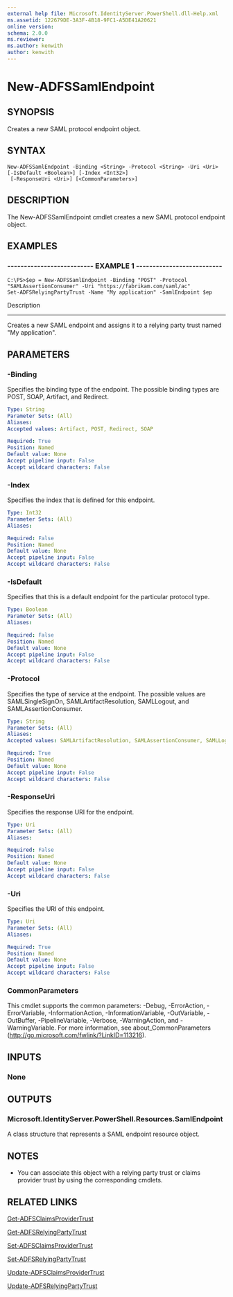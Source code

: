 ```yaml
---
external help file: Microsoft.IdentityServer.PowerShell.dll-Help.xml
ms.assetid: 122679DE-3A3F-4B18-9FC1-A5DE41A20621
online version: 
schema: 2.0.0
ms.reviewer:
ms.author: kenwith
author: kenwith
---
```


# New-ADFSSamlEndpoint

## SYNOPSIS
Creates a new SAML protocol endpoint object.

## SYNTAX

```
New-ADFSSamlEndpoint -Binding <String> -Protocol <String> -Uri <Uri> [-IsDefault <Boolean>] [-Index <Int32>]
 [-ResponseUri <Uri>] [<CommonParameters>]
```

## DESCRIPTION
The New-ADFSSamlEndpoint cmdlet creates a new SAML protocol endpoint object.

## EXAMPLES

### -------------------------- EXAMPLE 1 --------------------------
```
C:\PS>$ep = New-ADFSSamlEndpoint -Binding "POST" -Protocol "SAMLAssertionConsumer" -Uri "https://fabrikam.com/saml/ac"
Set-ADFSRelyingPartyTrust -Name "My application" -SamlEndpoint $ep
```

Description

-----------

Creates a new SAML endpoint and assigns it to a relying party trust named "My application".

## PARAMETERS

### -Binding
Specifies the binding type of the endpoint.
The possible binding types are POST, SOAP, Artifact, and Redirect.

```yaml
Type: String
Parameter Sets: (All)
Aliases: 
Accepted values: Artifact, POST, Redirect, SOAP

Required: True
Position: Named
Default value: None
Accept pipeline input: False
Accept wildcard characters: False
```

### -Index
Specifies the index that is defined for this endpoint.

```yaml
Type: Int32
Parameter Sets: (All)
Aliases: 

Required: False
Position: Named
Default value: None
Accept pipeline input: False
Accept wildcard characters: False
```

### -IsDefault
Specifies that this is a default endpoint for the particular protocol type.

```yaml
Type: Boolean
Parameter Sets: (All)
Aliases: 

Required: False
Position: Named
Default value: None
Accept pipeline input: False
Accept wildcard characters: False
```

### -Protocol
Specifies the type of service at the endpoint.
The possible values are SAMLSingleSignOn, SAMLArtifactResolution, SAMLLogout, and SAMLAssertionConsumer.

```yaml
Type: String
Parameter Sets: (All)
Aliases: 
Accepted values: SAMLArtifactResolution, SAMLAssertionConsumer, SAMLLogout, SAMLSingleSignOn

Required: True
Position: Named
Default value: None
Accept pipeline input: False
Accept wildcard characters: False
```

### -ResponseUri
Specifies the response URI for the endpoint.

```yaml
Type: Uri
Parameter Sets: (All)
Aliases: 

Required: False
Position: Named
Default value: None
Accept pipeline input: False
Accept wildcard characters: False
```

### -Uri
Specifies the URI of this endpoint.

```yaml
Type: Uri
Parameter Sets: (All)
Aliases: 

Required: True
Position: Named
Default value: None
Accept pipeline input: False
Accept wildcard characters: False
```

### CommonParameters
This cmdlet supports the common parameters: -Debug, -ErrorAction, -ErrorVariable, -InformationAction, -InformationVariable, -OutVariable, -OutBuffer, -PipelineVariable, -Verbose, -WarningAction, and -WarningVariable. For more information, see about_CommonParameters (http://go.microsoft.com/fwlink/?LinkID=113216).

## INPUTS

### None

## OUTPUTS

### Microsoft.IdentityServer.PowerShell.Resources.SamlEndpoint
A class structure that represents a SAML endpoint resource object.

## NOTES
* You can associate this object with a relying party trust or claims provider trust by using the corresponding cmdlets.

## RELATED LINKS

[Get-ADFSClaimsProviderTrust](./Get-ADFSClaimsProviderTrust.md)

[Get-ADFSRelyingPartyTrust](./Get-ADFSRelyingPartyTrust.md)

[Set-ADFSClaimsProviderTrust](./Set-ADFSClaimsProviderTrust.md)

[Set-ADFSRelyingPartyTrust](./Set-ADFSRelyingPartyTrust.md)

[Update-ADFSClaimsProviderTrust](./Update-ADFSClaimsProviderTrust.md)

[Update-ADFSRelyingPartyTrust](./Update-ADFSRelyingPartyTrust.md)

